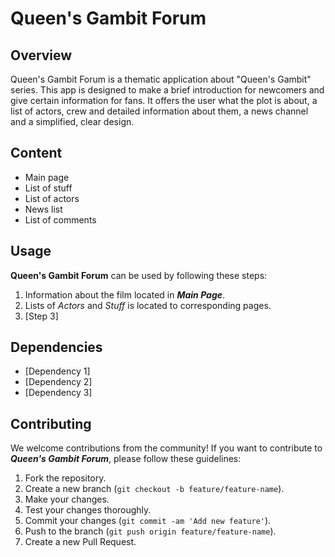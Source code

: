 # Queen's Gambit Forum

## Overview
Queen's Gambit Forum is a thematic application about "Queen's Gambit" series. This app is designed to make a brief introduction for newcomers and give certain information for fans. It offers the user what the plot is about, a list of actors, crew and detailed information about them, a news channel and a simplified, clear design.

## Content
- Main page
- List of stuff
- List of actors
- News list
- List of comments

## Usage
**Queen's Gambit Forum** can be used by following these steps:
1. Information about the film located in _**Main Page**_.
2. Lists of _Actors_ and _Stuff_ is located to corresponding pages.
3. [Step 3]

## Dependencies
- [Dependency 1]
- [Dependency 2]
- [Dependency 3]
<!-- Add any libraries, frameworks, or tools your app depends on -->

## Contributing
We welcome contributions from the community! If you want to contribute to _**Queen's Gambit Forum**_, please follow these guidelines:
1. Fork the repository.
2. Create a new branch (`git checkout -b feature/feature-name`).
3. Make your changes.
4. Test your changes thoroughly.
5. Commit your changes (`git commit -am 'Add new feature'`).
6. Push to the branch (`git push origin feature/feature-name`).
7. Create a new Pull Request.

